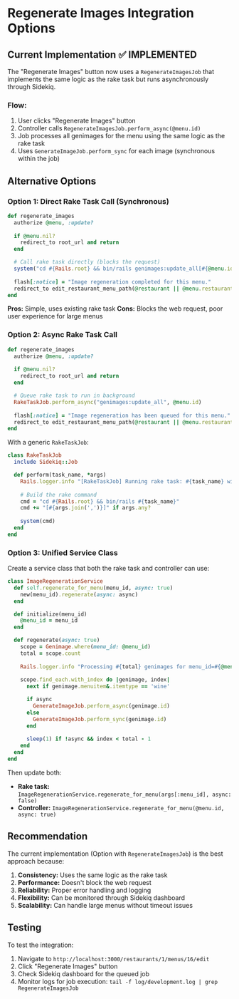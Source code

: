 # Regenerate Images Integration Options

## Current Implementation ✅ **IMPLEMENTED**

The "Regenerate Images" button now uses a `RegenerateImagesJob` that implements the same logic as the rake task but runs asynchronously through Sidekiq.

### Flow:
1. User clicks "Regenerate Images" button
2. Controller calls `RegenerateImagesJob.perform_async(@menu.id)`
3. Job processes all genimages for the menu using the same logic as the rake task
4. Uses `GenerateImageJob.perform_sync` for each image (synchronous within the job)

## Alternative Options

### Option 1: Direct Rake Task Call (Synchronous)
```ruby
def regenerate_images
  authorize @menu, :update?
  
  if @menu.nil?
    redirect_to root_url and return
  end

  # Call rake task directly (blocks the request)
  system("cd #{Rails.root} && bin/rails genimages:update_all[#{@menu.id}]")
  
  flash[:notice] = "Image regeneration completed for this menu."
  redirect_to edit_restaurant_menu_path(@restaurant || @menu.restaurant, @menu)
end
```

**Pros:** Simple, uses existing rake task
**Cons:** Blocks the web request, poor user experience for large menus

### Option 2: Async Rake Task Call
```ruby
def regenerate_images
  authorize @menu, :update?
  
  if @menu.nil?
    redirect_to root_url and return
  end

  # Queue rake task to run in background
  RakeTaskJob.perform_async("genimages:update_all", @menu.id)
  
  flash[:notice] = "Image regeneration has been queued for this menu."
  redirect_to edit_restaurant_menu_path(@restaurant || @menu.restaurant, @menu)
end
```

With a generic `RakeTaskJob`:
```ruby
class RakeTaskJob
  include Sidekiq::Job

  def perform(task_name, *args)
    Rails.logger.info "[RakeTaskJob] Running rake task: #{task_name} with args: #{args}"
    
    # Build the rake command
    cmd = "cd #{Rails.root} && bin/rails #{task_name}"
    cmd += "[#{args.join(',')}]" if args.any?
    
    system(cmd)
  end
end
```

### Option 3: Unified Service Class
Create a service class that both the rake task and controller can use:

```ruby
class ImageRegenerationService
  def self.regenerate_for_menu(menu_id, async: true)
    new(menu_id).regenerate(async: async)
  end

  def initialize(menu_id)
    @menu_id = menu_id
  end

  def regenerate(async: true)
    scope = Genimage.where(menu_id: @menu_id)
    total = scope.count
    
    Rails.logger.info "Processing #{total} genimages for menu_id=#{@menu_id}"
    
    scope.find_each.with_index do |genimage, index|
      next if genimage.menuitem&.itemtype == 'wine'

      if async
        GenerateImageJob.perform_async(genimage.id)
      else
        GenerateImageJob.perform_sync(genimage.id)
      end
      
      sleep(1) if !async && index < total - 1
    end
  end
end
```

Then update both:
- **Rake task:** `ImageRegenerationService.regenerate_for_menu(args[:menu_id], async: false)`
- **Controller:** `ImageRegenerationService.regenerate_for_menu(@menu.id, async: true)`

## Recommendation

The current implementation (Option with `RegenerateImagesJob`) is the best approach because:

1. **Consistency:** Uses the same logic as the rake task
2. **Performance:** Doesn't block the web request
3. **Reliability:** Proper error handling and logging
4. **Flexibility:** Can be monitored through Sidekiq dashboard
5. **Scalability:** Can handle large menus without timeout issues

## Testing

To test the integration:

1. Navigate to `http://localhost:3000/restaurants/1/menus/16/edit`
2. Click "Regenerate Images" button
3. Check Sidekiq dashboard for the queued job
4. Monitor logs for job execution: `tail -f log/development.log | grep RegenerateImagesJob`
